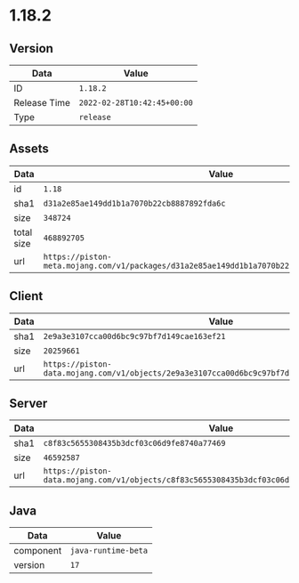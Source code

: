 # 1.18.2

## Version

|**Data**        | **Value**                 |
|----------------|-------------------------|
| ID   | ```1.18.2```   |
| Release Time   | ```2022-02-28T10:42:45+00:00```   |
| Type   | ```release```   |

## Assets

|**Data**        | **Value**                 |
|----------------|-------------------------|
| id   | ```1.18```   |
| sha1   | ```d31a2e85ae149dd1b1a7070b22cb8887892fda6c```   |
| size   | ```348724```   |
| total size  | ```468892705```  |
| url       | ```https://piston-meta.mojang.com/v1/packages/d31a2e85ae149dd1b1a7070b22cb8887892fda6c/1.18.json``` |

## Client

|**Data**        | **Value**                 |
|----------------|-------------------------|
| sha1   | ```2e9a3e3107cca00d6bc9c97bf7d149cae163ef21```   |
| size   | ```20259661```   |
| url       | ```https://piston-data.mojang.com/v1/objects/2e9a3e3107cca00d6bc9c97bf7d149cae163ef21/client.jar``` |

## Server

|**Data**        | **Value**                 |
|----------------|-------------------------|
| sha1   | ```c8f83c5655308435b3dcf03c06d9fe8740a77469```   |
| size   | ```46592587```   |
| url       | ```https://piston-data.mojang.com/v1/objects/c8f83c5655308435b3dcf03c06d9fe8740a77469/server.jar``` |

## Java

|**Data**        | **Value**                 |
|----------------|-------------------------|
| component   | ```java-runtime-beta```   |
| version   | ```17```   |